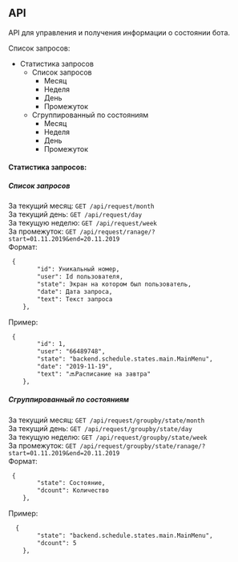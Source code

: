 ## API

API для управления и получения информации о состоянии бота.

Список запросов:
- Статистика запросов
    - Список запросов
        - Месяц
        - Неделя
        - День
        - Промежуток
    - Сгруппированный по состояниям
        - Месяц
        - Неделя
        - День
        - Промежуток
        
     
#### Статистика запросов:
##### Список запросов
За текущий месяц: `GET /api/request/month`<br/>
За текущий день: `GET /api/request/day`<br/>
За текущую неделю: `GET /api/request/week`<br/>
За промежуток: `GET /api/request/ranage/?start=01.11.2019&end=20.11.2019`<br/>
Формат:
```rest
 {
        "id": Уникальный номер,
        "user": Id пользователя,
        "state": Экран на котором был пользователь,
        "date": Дата запроса,
        "text": Текст запроса
    },
```
Пример: 
```rest
 {
        "id": 1,
        "user": "66489748",
        "state": "backend.schedule.states.main.MainMenu",
        "date": "2019-11-19",
        "text": "🔜Расписание на завтра"
    },
```

##### Сгруппированный по состояниям
За текущий месяц: `GET /api/request/groupby/state/month`<br/>
За текущий день: `GET /api/request/groupby/state/day`<br/>
За текущую неделю: `GET /api/request/groupby/state/week`<br/>
За промежуток: `GET /api/request/groupby/state/ranage/?start=01.11.2019&end=20.11.2019`<br/>
Формат:
```rest
 {
        "state": Состояние,
        "dcount": Количество
    },
```
Пример: 
```rest
  {
        "state": "backend.schedule.states.main.MainMenu",
        "dcount": 5
    },
```

